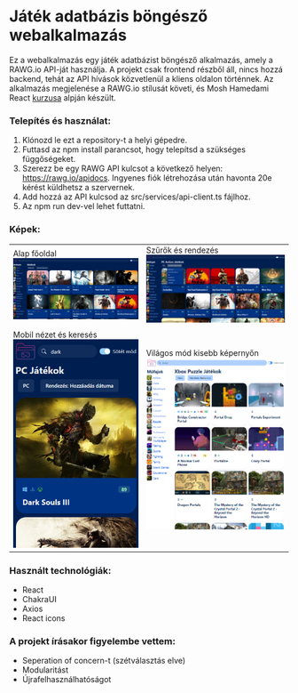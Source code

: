 # Játék adatbázis böngésző webalkalmazás

Ez a webalkalmazás egy játék adatbázist böngésző alkalmazás, amely a RAWG.io API-ját használja. A projekt csak frontend részből áll, nincs hozzá backend, tehát az API hívások közvetlenül a kliens oldalon történnek. Az alkalmazás megjelenése a RAWG.io stílusát követi, és Mosh Hamedami React [kurzusa](https://codewithmosh.com/p/ultimate-react-part1) alpján készült. 

### Telepítés és használat:
1. Klónozd le ezt a repository-t a helyi gépedre.
2. Futtasd az npm install parancsot, hogy telepítsd a szükséges függőségeket.
3. Szerezz be egy RAWG API kulcsot a következő helyen: https://rawg.io/apidocs. Ingyenes fiók létrehozása után havonta 20e kérést küldhetsz a szervernek.
4. Add hozzá az API kulcsod az src/services/api-client.ts fájlhoz.
5. Az npm run dev-vel lehet futtatni.

### Képek:

|              |               |
| ------------ | ------------- |
| Alap főoldal ![Alap főoldal](Képernyőképek/kep1.png) | Szűrők és rendezés ![Szűrők és rendezés](Képernyőképek/kep2.png) |
|              |               |
| Mobil nézet és keresés ![Mobil nézet és keresés](Képernyőképek/kep6.png)  | Világos mód kisebb képernyőn ![Világos mód kisebb képernyőn](Képernyőképek/kep5.png) |

### Használt technológiák:
- React
- ChakraUI
- Axios
- React icons

### A projekt írásakor figyelembe vettem:
- Seperation of concern-t (szétválasztás elve)
- Modularitást
- Újrafelhasználhatóságot
